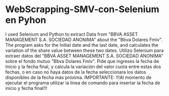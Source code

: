 # WebScrapping-SMV-con-Selenium en Pyhon
I used Selenium and Python to extract Data from "BBVA ASSET MANAGEMENT S.A. SOCIEDAD ANONIMA" about the "Bbva Dolares Fmiv". The program asks for the Initial date and the last date, and calculates the variation of the share value between these two dates.
Utilizo Selenium para extraer datos del "BBVA ASSET MANAGEMENT S.A. SOCIEDAD ANONIMA" sobre el fondo mutuo "Bbva Dolares Fmiv". Pide que ingreses la fecha de Inicio y la fecha final, y calcula la variación del valor cuota entre estas dos fechas, o en caso no haya datos de la fecha seleccionara los datos disponibles de la fecha más próxima.
IMPORTANTE:
!!!Al momento de ejecutar el programa utilizar la linea de comando para insertar la fecha de inicio y fecha final!!!
